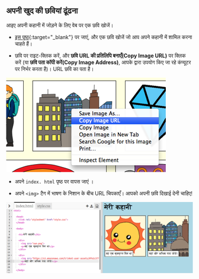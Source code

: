 ## अपनी खुद की छवियां ढूंढना

आइए अपनी कहानी में जोड़ने के लिए वेब पर एक छवि खोजें।

+ [इस पृष्ठ](http://jumpto.cc/html-images){:target="_blank"} पर जाएं, और एक छवि खोजें जो आप अपने कहानी में शामिल करना चाहते हैं।

+ छवि पर राइट-क्लिक करें, और **छवि URL की प्रतिलिपि बनाएँ(Copy Image URL)** पर क्लिक करें (या **छवि पता कॉपी करें(Copy Image Address)**, आपके द्वारा उपयोग किए जा रहे कंप्यूटर पर निर्भर करता है)। URL छवि का पता है।

![screenshot](images/story-url.png)

+ अपने `index. html` पृष्ठ पर वापस जाएं ।

+ अपने `<img>` टैग में भाषण के निशान के बीच URL चिपकाएँ। आपको अपनी छवि दिखाई देनी चाहिए!

![screenshot](images/story-image.png)